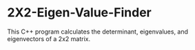 # 2X2-Eigen-Value-Finder
This C++ program calculates the determinant, eigenvalues, and eigenvectors of a 2x2 matrix.

